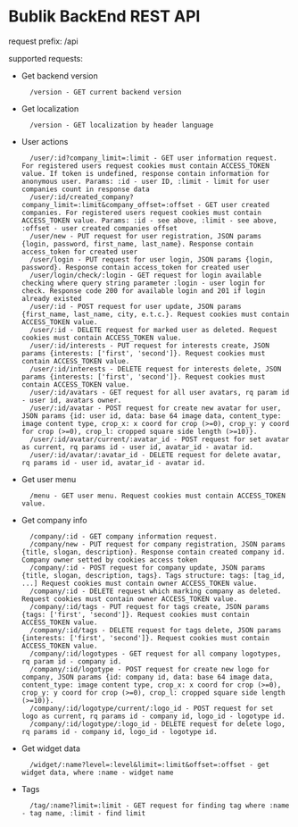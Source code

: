 # Bublik BackEnd REST API #

request prefix: /api

supported requests:

* Get backend version

        /version - GET current backend version

* Get localization

        /version - GET localization by header language

* User actions

        /user/:id?company_limit=:limit - GET user information request. For registered users request cookies must contain ACCESS_TOKEN value. If token is undefined, response contain information for anonymous user. Params: :id - user ID, :limit - limit for user companies count in response data
        /user/:id/created_company?company_limit=:limit&company_offset=:offset - GET user created companies. For registered users request cookies must contain ACCESS_TOKEN value. Params: :id - see above, :limit - see above, :offset - user created companies offset
        /user/new - PUT request for user registration, JSON params {login, password, first_name, last_name}. Response contain access_token for created user
        /user/login - PUT request for user login, JSON params {login, password}. Response contain access_token for created user
        /user/login/check/:login - GET request for login available checking where query string parameter :login - user login for check. Response code 200 for available login and 201 if login already existed
        /user/:id - POST request for user update, JSON params {first_name, last_name, city, e.t.c.}. Request cookies must contain ACCESS_TOKEN value.
        /user/:id - DELETE request for marked user as deleted. Request cookies must contain ACCESS_TOKEN value.
        /user/:id/interests - PUT request for interests create, JSON params {interests: ['first', 'second']}. Request cookies must contain ACCESS_TOKEN value.
        /user/:id/interests - DELETE request for interests delete, JSON params {interests: ['first', 'second']}. Request cookies must contain ACCESS_TOKEN value.
        /user/:id/avatars - GET request for all user avatars, rq param id - user id, avatars owner.
        /user/:id/avatar - POST request for create new avatar for user, JSON params {id: user id, data: base 64 image data, content_type: image content type, crop_x: x coord for crop (>=0), crop_y: y coord for crop (>=0), crop_l: cropped square side length (>=10)}.
        /user/:id/avatar/current/:avatar_id - POST request for set avatar as current, rq params id - user id, avatar_id - avatar id.
        /user/:id/avatar/:avatar_id - DELETE request for delete avatar, rq params id - user id, avatar_id - avatar id.

* Get user menu

        /menu - GET user menu. Request cookies must contain ACCESS_TOKEN value.

* Get company info

        /company/:id - GET company information request.
        /company/new - PUT request for company registration, JSON params {title, slogan, description}. Response contain created company id. Company owner setted by cookies access token
        /company/:id - POST request for company update, JSON params {title, slogan, description, tags}. Tags structure: tags: [tag_id, ...] Request cookies must contain owner ACCESS_TOKEN value.
        /company/:id - DELETE request which marking company as deleted. Request cookies must contain owner ACCESS_TOKEN value.
        /company/:id/tags - PUT request for tags create, JSON params {tags: ['first', 'second']}. Request cookies must contain ACCESS_TOKEN value.
        /company/:id/tags - DELETE request for tags delete, JSON params {interests: ['first', 'second']}. Request cookies must contain ACCESS_TOKEN value.
        /company/:id/logotypes - GET request for all company logotypes, rq param id - company id.
        /company/:id/logotype - POST request for create new logo for company, JSON params {id: company id, data: base 64 image data, content_type: image content type, crop_x: x coord for crop (>=0), crop_y: y coord for crop (>=0), crop_l: cropped square side length (>=10)}.
        /company/:id/logotype/current/:logo_id - POST request for set logo as current, rq params id - company id, logo_id - logotype id.
        /company/:id/logotype/:logo_id - DELETE request for delete logo, rq params id - company id, logo_id - logotype id.


* Get widget data

        /widget/:name?level=:level&limit=:limit&offset=:offset - get widget data, where :name - widget name

* Tags

        /tag/:name?limit=:limit - GET request for finding tag where :name - tag name, :limit - find limit